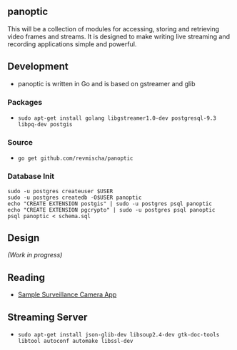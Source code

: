 ## panoptic

This will be a collection of modules for accessing, storing and retrieving video frames and streams. It is designed to make writing live streaming and recording applications simple and powerful.

## Development

* panoptic is written in Go and is based on gstreamer and glib

### Packages

* `sudo apt-get install golang libgstreamer1.0-dev postgresql-9.3 libpq-dev postgis`

### Source
* `go get github.com/revmischa/panoptic`

### Database Init

```
sudo -u postgres createuser $USER
sudo -u postgres createdb -O$USER panoptic
echo "CREATE EXTENSION postgis" | sudo -u postgres psql panoptic
echo "CREATE EXTENSION pgcrypto" | sudo -u postgres psql panoptic
psql panoptic < schema.sql
```

## Design
_(Work in progress)_

## Reading
* [Sample Surveillance Camera App](http://ahiru.eu/~vivia/rpi/app.c)

## Streaming Server
* `sudo apt-get install json-glib-dev libsoup2.4-dev gtk-doc-tools libtool autoconf automake libssl-dev`
